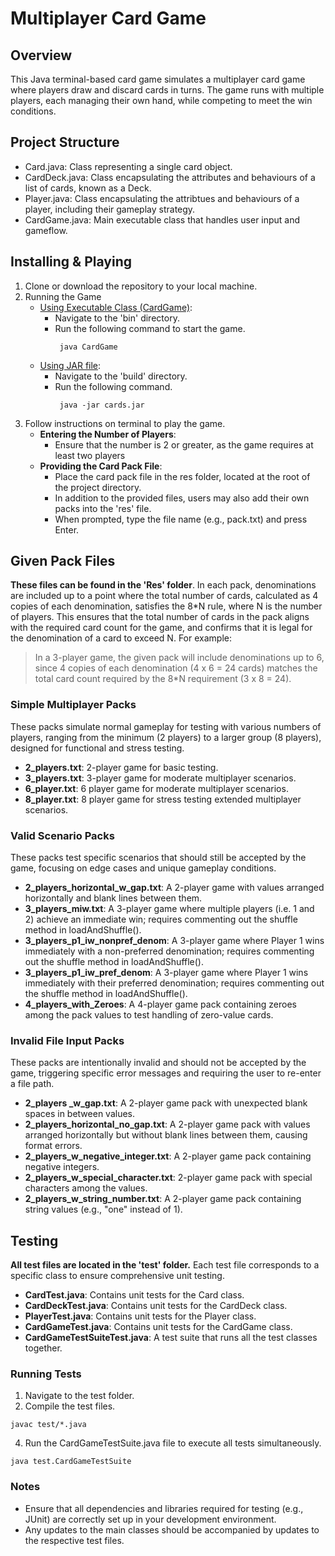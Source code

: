 # Multiplayer Card Game
## Overview
This Java terminal-based card game simulates a multiplayer card game where players draw and discard cards in turns. The game runs with multiple players, each managing their own hand, while competing to meet the win conditions.

## Project Structure
- Card.java: Class representing a single card object.
- CardDeck.java: Class encapsulating the attributes and behaviours of a list of cards, known as a Deck.
- Player.java: Class encapsulating the attribtues and behaviours of a player, including their gameplay strategy.
- CardGame.java: Main executable class that handles user input and gameflow.

## Installing & Playing
1. Clone or download the repository to your local machine.
2. Running the Game
   - <ins>Using Executable Class (CardGame)</ins>:
     - Navigate to the 'bin' directory.
     - Run the following command to start the game.
        ```
         java CardGame
        ```
   - <ins>Using JAR file</ins>:
     - Navigate to the 'build' directory.
     - Run the following command.
        ```
         java -jar cards.jar
        ```
3. Follow instructions on terminal to play the game.
   - **Entering the Number of Players**:
     - Ensure that the number is 2 or greater, as the game requires at least two players
   - **Providing the Card Pack File**:
     - Place the card pack file in the res folder, located at the root of the project directory.
     - In addition to the provided files, users may also add their own packs into the 'res' file.
     - When prompted, type the file name (e.g., pack.txt) and press Enter.

## Given Pack Files
**These files can be found in the 'Res' folder**. In each pack, denominations are included up to a point where the total number of cards, calculated as 4 copies of each denomination, satisfies the 8*N rule, where N is the number of players. This ensures that the total number of cards in the pack aligns with the required card count for the game, and confirms that it is legal for the denomination of a card to exceed N. For example:

> In a 3-player game, the given pack will include denominations up to 6, since 4 copies of each denomination (4 x 6 = 24 cards) matches the total card count required by the 8*N requirement (3 x 8 = 24).

### Simple Multiplayer Packs
These packs simulate normal gameplay for testing with various numbers of players, ranging from the minimum (2 players) to a larger group (8 players), designed for functional and stress testing.
- **2_players.txt**: 2-player game for basic testing.
- **3_players.txt**: 3-player game for moderate multiplayer scenarios.
- **6_player.txt**: 6 player game for moderate multiplayer scenarios.
- **8_player.txt**: 8 player game for stress testing extended multiplayer scenarios.

### Valid Scenario Packs
These packs test specific scenarios that should still be accepted by the game, focusing on edge cases and unique gameplay conditions.
- **2_players_horizontal_w_gap.txt**: A 2-player game with values arranged horizontally and blank lines between them.
- **3_players_miw.txt**: A 3-player game where multiple players (i.e. 1 and 2) achieve an immediate win; requires commenting out the shuffle method in loadAndShuffle().
- **3_players_p1_iw_nonpref_denom**: A 3-player game where Player 1 wins immediately with a non-preferred denomination; requires commenting out the shuffle method in loadAndShuffle().
- **3_players_p1_iw_pref_denom**: A 3-player game where Player 1 wins immediately with their preferred denomination; requires commenting out the shuffle method in loadAndShuffle().
- **4_players_with_Zeroes**: A 4-player game pack containing zeroes among the pack values to test handling of zero-value cards.
  
### Invalid File Input Packs
These packs are intentionally invalid and should not be accepted by the game, triggering specific error messages and requiring the user to re-enter a file path.
- **2_players _w_gap.txt**: A 2-player game pack with unexpected blank spaces in between values.
- **2_players_horizontal_no_gap.txt**: A 2-player game pack with values arranged horizontally but without blank lines between them, causing format errors.
- **2_players_w_negative_integer.txt**: A 2-player game pack containing negative integers.
- **2_players_w_special_character.txt**:  2-player game pack with special characters among the values.
- **2_players_w_string_number.txt**: A 2-player game pack containing string values (e.g., "one" instead of 1).

## Testing
**All test files are located in the 'test' folder.** Each test file corresponds to a specific class to ensure comprehensive unit testing.
- **CardTest.java**: Contains unit tests for the Card class.
- **CardDeckTest.java**: Contains unit tests for the CardDeck class.
- **PlayerTest.java**: Contains unit tests for the Player class.
- **CardGameTest.java**: Contains unit tests for the CardGame class.
- **CardGameTestSuiteTest.java**: A test suite that runs all the test classes together.

### Running Tests
1.	Navigate to the test folder.
2.	Compile the test files.
   ```
   javac test/*.java
   ```
4.	Run the CardGameTestSuite.java file to execute all tests simultaneously.
   ```
   java test.CardGameTestSuite
   ```

### Notes
- Ensure that all dependencies and libraries required for testing (e.g., JUnit) are correctly set up in your development environment.
- Any updates to the main classes should be accompanied by updates to the respective test files.
